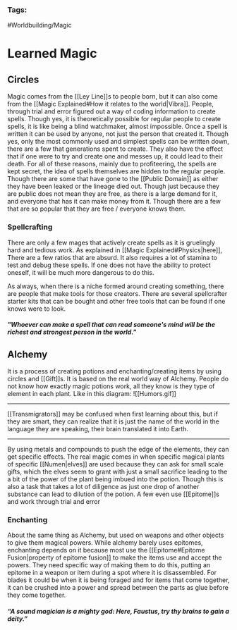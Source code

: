   ### Tags:
#Worldbuilding/Magic 
# Learned Magic

## Circles

Magic comes from the [[Ley Line]]s to people born, but it can also come from the [[Magic Explained#How it relates to the world|Vibra]]. People, through trial and error figured out a way of coding information to create spells. Though yes, it is theoretically possible for regular people to create spells, it is like being a blind watchmaker, almost impossible. Once a spell is written it can be used by anyone, not just the person that created it. Though yes, only the most commonly used and simplest spells can be written down, there are a few that generations spent to create. They also have the effect that if one were to try and create one and messes up, it could lead to their death. For all of these reasons, mainly due to profiteering, the spells are kept secret, the idea of spells themselves are hidden to the regular people.  Though there are some that have gone to the [[Public Domain]] as either they have been leaked or the lineage died out. Though just because they are public does not mean they are free, as there is a large demand for it, and everyone that has it can make money from it. Though there are a few that are so popular that they are free / everyone knows them.

### Spellcrafting

There are only a few mages that actively create spells as it is gruelingly hard and tedious work. As explained in [[Magic Explained#Physics|here]], There are a few ratios that are absurd. It also requires a lot of stamina to test and debug these spells. If one does not have the ability to protect oneself, it will be much more dangerous to do this. 

As always, when there is a niche formed around creating something, there are people that make tools for those creators. There are several spellcrafter starter kits that can be bought and other free tools that can be found if one knows were to look.

##### "Whoever can make a spell that can read someone's mind will be the richest and strongest person in the world."

## Alchemy

It is a process of creating potions and enchanting/creating items by using circles and [[Gift]]s. It is based on the real world way of Alchemy. People do not know how exactly magic potions work, all they know is they type of element in each plant. Like in this diagram:
![[Humors.gif]]
***
[[Transmigrators]] may be confused when first learning about this, but if they are smart, they can realize that it is just the name of the world in the language they are speaking, their brain translated it into Earth.
***
By using metals and compounds to push the edge of the elements, they can get specific effects. The real magic comes in when specific magical plants of specific [[Numen|elves]] are used because they can ask for small scale gifts, which the elves seem to grant with just a small sacrifice leading to the a bit of the power of the plant being imbued into the potion. Though this is also a task that takes a lot of diligence as just one drop of another substance can lead to dilution of the potion. A few even use [[Epitome]]s and work through trial and error

### Enchanting

About the same thing as Alchemy, but used on weapons and other objects to give them magical powers. While alchemy barely uses epitomes, enchanting depends on it because most use the [[Epitome#Epitome Fusion|property of epitome fusion]] to make the items use and accept the powers. They need specific way of making them to do this, putting an epitome in a weapon or item during a spot where it is disassembled. For blades it could be when it is being foraged and for items that come together, it can be crushed into a power and spread between the parts as glue before they come together.

##### “A sound magician is a mighty god: Here, Faustus, try thy brains to gain a deity.”

